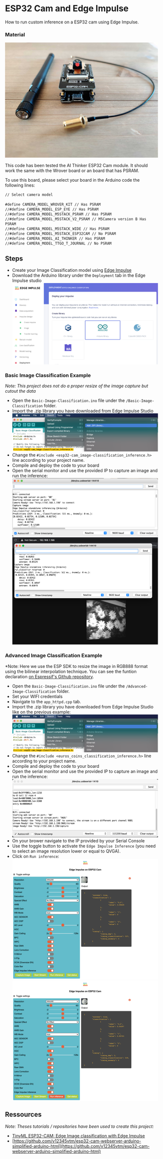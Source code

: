 # ESP32 Cam and Edge Impulse

How to run custom inference on a ESP32 cam using Edge Impulse. 

### Material

![esp32-cam](Documentation/esp32-cam.jpg)

This code has been tested the AI Thinker ESP32 Cam module. It should work the same with the Wrover board or an board that has PSRAM. 

To use this board, please select your board in the Arduino code the following lines:

```
// Select camera model

#define CAMERA_MODEL_WROVER_KIT // Has PSRAM
//#define CAMERA_MODEL_ESP_EYE // Has PSRAM
//#define CAMERA_MODEL_M5STACK_PSRAM // Has PSRAM
//#define CAMERA_MODEL_M5STACK_V2_PSRAM // M5Camera version B Has PSRAM
//#define CAMERA_MODEL_M5STACK_WIDE // Has PSRAM
//#define CAMERA_MODEL_M5STACK_ESP32CAM // No PSRAM
//#define CAMERA_MODEL_AI_THINKER // Has PSRAM
//#define CAMERA_MODEL_TTGO_T_JOURNAL // No PSRAM
```

## Steps

* Create your Image Classification model using [Edge Impulse](https://edgeimpulse.com)
* Download the Arduino library under the `Deployment` tab in the Edge Impulse studio
![dl-arduino-lib](Documentation/deployment-tab.png)

### Basic Image Classification Example

*Note: This project does not do a proper resize of the image capture but cutout the data*

* Open the `Basic-Image-Classification.ino` file under the `/Basic-Image-Classification` folder.
* Import the .zip library you have downloaded from Edge Impulse Studio
![import-zip](Documentation/import-zip.png)
* Change the `#include <esp32-cam_image-classification_inference.h>` line according to your project name.
* Compile and deploy the code to your board
* Open the serial monitor and use the provided IP to capture an image and run the inference:
![serial-monitor](Documentation/open-serial.png)
![inference](Documentation/inference.png)

### Advanced Image Classification Example

*Note: Here we use the ESP SDK to resize the image in RGB888 format using the bilinear interpolation technique. You can see the funtion declaration [on Espressif's Github repository](https://github.com/espressif/arduino-esp32/blob/master/tools/sdk/esp32/include/esp-face/image_util/include/image_util.h#L335).

* Open the `Basic-Image-Classification.ino` file under the `/Advanced-Image-Classification` folder.
* Set your WIFI credentials
* Navigate to the `app_httpd.cpp` tab.
* Import the .zip library you have downloaded from Edge Impulse Studio like on the previous example:
![import-zip](Documentation/import-zip.png)
* Change the `#include <euros_coins_classification_inference.h>` line according to your project name.
* Compile and deploy the code to your board
* Open the serial monitor and use the provided IP to capture an image and run the inference:
![serial-monitor](Documentation/open-serial-2.png)
* On your brower navigate to the IP provided by your Serial Console
* Use the toggle button to activate the `Edge Impulse Inference` (you need to select an image resolution lower or equal to QVGA).
* Click on `Run inference`:
![inference-50c](Documentation/inference-50c.png)
![inference-1e](Documentation/inference-1e.png)

## Ressources

*Note: Theses tutorials / repositories have been used to create this project:*

- [TinyML ESP32-CAM: Edge Image classification with Edge Impulse](https://www.survivingwithandroid.com/tinyml-esp32-cam-edge-image-classification-with-edge-impulse/) 
- [https://github.com/v12345vtm/esp32-cam-webserver-arduino-simplified-arduino-html](https://github.com/v12345vtm/esp32-cam-webserver-arduino-simplified-arduino-html)
